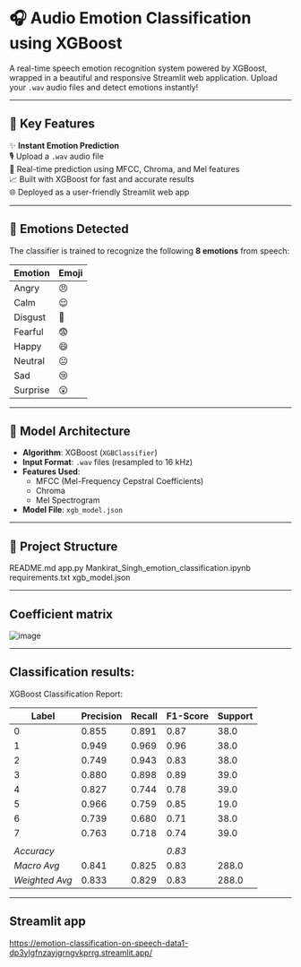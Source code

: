 # 🎧 Audio Emotion Classification using XGBoost

A real-time speech emotion recognition system powered by XGBoost, wrapped in a beautiful and responsive Streamlit web application. Upload your `.wav` audio files and detect emotions instantly!

---

## 🚀 Key Features

✨ **Instant Emotion Prediction**  
🎙 Upload a `.wav` audio file  
🧠 Real-time prediction using MFCC, Chroma, and Mel features  
📈 Built with XGBoost for fast and accurate results  
🌐 Deployed as a user-friendly Streamlit web app  

---

## 🎯 Emotions Detected

The classifier is trained to recognize the following **8 emotions** from speech:

| Emotion   | Emoji  |
|-----------|--------|
| Angry     | 😠     |
| Calm      | 😌     |
| Disgust   | 🤢     |
| Fearful   | 😨     |
| Happy     | 😄     |
| Neutral   | 😐     |
| Sad       | 😢     |
| Surprise  | 😲     |

---

## 🧠 Model Architecture

- **Algorithm**: XGBoost (`XGBClassifier`)
- **Input Format**: `.wav` files (resampled to 16 kHz)
- **Features Used**:  
  - MFCC (Mel-Frequency Cepstral Coefficients)  
  - Chroma  
  - Mel Spectrogram  
- **Model File**: `xgb_model.json`

---

## 📁 Project Structure
README.md
app.py
Mankirat_Singh_emotion_classification.ipynb
requirements.txt
xgb_model.json

---

## Coefficient matrix
![image](https://github.com/user-attachments/assets/f168cd39-6732-4acc-a3d8-2ef6269bd671)

---

## Classification results:
XGBoost Classification Report:

| Label | Precision | Recall | F1-Score | Support |
|-------|-----------|--------|----------|---------|
| 0     | 0.855     | 0.891  | 0.87     | 38.0    |
| 1     | 0.949     | 0.969  | 0.96     | 38.0    |
| 2     | 0.749     | 0.943  | 0.83     | 38.0    |
| 3     | 0.880     | 0.898  | 0.89     | 39.0    |
| 4     | 0.827     | 0.744  | 0.78     | 39.0    |
| 5     | 0.966     | 0.759  | 0.85     | 19.0    |
| 6     | 0.739     | 0.680  | 0.71     | 38.0    |
| 7     | 0.763     | 0.718  | 0.74     | 39.0    |
|       |           |        |          |         |
| *Accuracy*     |        |          | *0.83* |         |
| *Macro Avg*    | 0.841  | 0.825    | 0.83     | 288.0   |
| *Weighted Avg* | 0.833  | 0.829    | 0.83     | 288.0   |

---

## Streamlit app
https://emotion-classification-on-speech-data1-dp3ylgfnzayjgrngvkprrg.streamlit.app/
